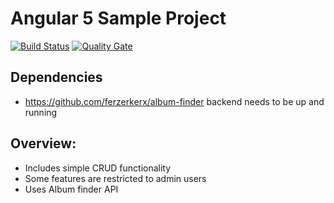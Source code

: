 # Angular 5 Sample Project

[![Build Status](https://travis-ci.org/ferzerkerx/album-finder-frontend.svg?branch=master)](https://travis-ci.org/ferzerkerx/album-finder-frontend)
[![Quality Gate](https://sonarcloud.io/api/badges/gate?key=album-finder-frontend)](https://sonarcloud.io/dashboard/index/album-finder-frontend)

## Dependencies
- https://github.com/ferzerkerx/album-finder backend needs to be up and running

## Overview:
 - Includes simple CRUD functionality
 - Some features are restricted to admin users
 - Uses Album finder API
